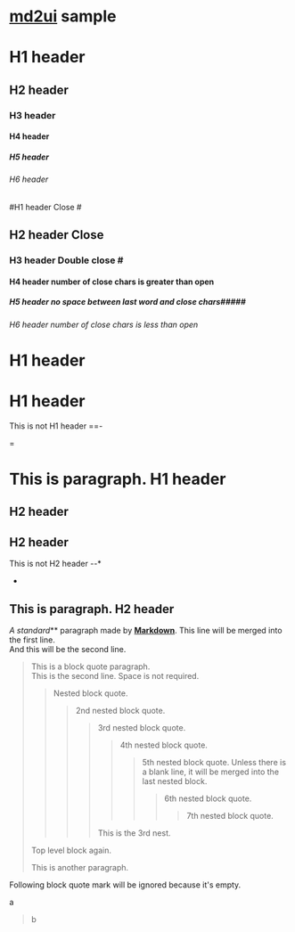 # [md2ui](https://github.com/ksoichiro/md2ui) sample

# H1 header

## H2 header

### H3 header

#### H4 header

##### H5 header

###### H6 header

#H1 header Close #

## H2 header Close ## 

### H3 header Double close # ##

#### H4 header number of close chars is greater than open #####

##### H5 header no space between last word and close chars#####

###### H6 header number of close chars is less than open #

H1 header
=

H1 header
==

This is not H1 header
==-

=

This is paragraph.
H1 header
===

H2 header
-

H2 header
--

This is not H2 header
--*

-

This is paragraph.
H2 header
---

**A* standard*** paragraph made by [**Markdown**](http://daringfireball.net/projects/markdown/ "The Markdown").
This line will be merged into the first line.  
And this will be the second line.

> This is a block quote paragraph.  
> This is the second line.
>Space is not required.
> > Nested block quote.
> > > 2nd nested block quote.
> > > > 3rd nested block quote.
> > > > > 4th nested block quote.
> > > > > > 5th nested block quote.
> Unless there is a blank line, it will be merged into the last nested block.
> > > > > > > 6th nested block quote.
> > > > > > > > 7th nested block quote.
> > > >
> > > > This is the 3rd nest.
>    
> Top level block again.
> 
> This is another paragraph.
>

Following block quote mark will be ignored because it's empty.
>

a
>b
